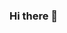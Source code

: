 ### Hi there 👋

<!--
**Luiscau151/luiscau151** is a ✨ _special_ ✨ repository because its `README.md` (this file) appears on your GitHub profile.

Futuro Programador :D</h3>

- 🔭 Actualmente estoy trabajando **construcción**

- 🌱 actualmente estoy aprendiendo ** soldadura, programación, diseño e impresión 3D.**
-->
